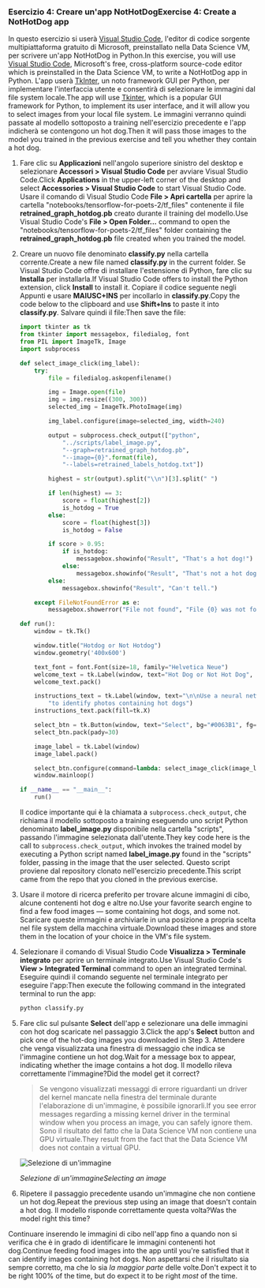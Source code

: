 ### <a name="exercise-4-create-a-nothotdog-app"></a><span data-ttu-id="4352a-101">Esercizio 4: Creare un'app NotHotDog</span><span class="sxs-lookup"><span data-stu-id="4352a-101">Exercise 4: Create a NotHotDog app</span></span>

<span data-ttu-id="4352a-102">In questo esercizio si userà [Visual Studio Code](https://code.visualstudio.com/), l'editor di codice sorgente multipiattaforma gratuito di Microsoft, preinstallato nella Data Science VM, per scrivere un'app NotHotDog in Python.</span><span class="sxs-lookup"><span data-stu-id="4352a-102">In this exercise, you will use [Visual Studio Code](https://code.visualstudio.com/), Microsoft's free, cross-platform source-code editor which is preinstalled in the Data Science VM, to write a NotHotDog app in Python.</span></span> <span data-ttu-id="4352a-103">L'app userà [TkInter](https://wiki.python.org/moin/TkInter), un noto framework GUI per Python, per implementare l'interfaccia utente e consentirà di selezionare le immagini dal file system locale.</span><span class="sxs-lookup"><span data-stu-id="4352a-103">The app will use [Tkinter](https://wiki.python.org/moin/TkInter), which is a popular GUI framework for Python, to implement its user interface, and it will allow you to select images from your local file system.</span></span> <span data-ttu-id="4352a-104">Le immagini verranno quindi passate al modello sottoposto a training nell'esercizio precedente e l'app indicherà se contengono un hot dog.</span><span class="sxs-lookup"><span data-stu-id="4352a-104">Then it will pass those images to the model you trained in the previous exercise and tell you whether they contain a hot dog.</span></span>

1. <span data-ttu-id="4352a-105">Fare clic su **Applicazioni** nell'angolo superiore sinistro del desktop e selezionare **Accessori > Visual Studio Code** per avviare Visual Studio Code.</span><span class="sxs-lookup"><span data-stu-id="4352a-105">Click **Applications** in the upper-left corner of the desktop and select **Accessories > Visual Studio Code** to start Visual Studio Code.</span></span> <span data-ttu-id="4352a-106">Usare il comando di Visual Studio Code **File > Apri cartella** per aprire la cartella "notebooks/tensorflow-for-poets-2/tf_files" contenente il file **retrained_graph_hotdog.pb** creato durante il training del modello.</span><span class="sxs-lookup"><span data-stu-id="4352a-106">Use Visual Studio Code's **File > Open Folder...** command to open the "notebooks/tensorflow-for-poets-2/tf_files" folder containing the **retrained_graph_hotdog.pb** file created when you trained the model.</span></span>

1. <span data-ttu-id="4352a-107">Creare un nuovo file denominato **classify.py** nella cartella corrente.</span><span class="sxs-lookup"><span data-stu-id="4352a-107">Create a new file named **classify.py** in the current folder.</span></span> <span data-ttu-id="4352a-108">Se Visual Studio Code offre di installare l'estensione di Python, fare clic su **Installa** per installarla.</span><span class="sxs-lookup"><span data-stu-id="4352a-108">If Visual Studio Code offers to install the Python extension, click **Install** to install it.</span></span> <span data-ttu-id="4352a-109">Copiare il codice seguente negli Appunti e usare **MAIUSC+INS** per incollarlo in **classify.py**.</span><span class="sxs-lookup"><span data-stu-id="4352a-109">Copy the code below to the clipboard and use **Shift+Ins** to paste it into **classify.py**.</span></span> <span data-ttu-id="4352a-110">Salvare quindi il file:</span><span class="sxs-lookup"><span data-stu-id="4352a-110">Then save the file:</span></span>

    ```python
    import tkinter as tk
    from tkinter import messagebox, filedialog, font
    from PIL import ImageTk, Image
    import subprocess

    def select_image_click(img_label):
        try:
            file = filedialog.askopenfilename()

            img = Image.open(file)
            img = img.resize((300, 300))
            selected_img = ImageTk.PhotoImage(img)

            img_label.configure(image=selected_img, width=240)

            output = subprocess.check_output(["python",
                "../scripts/label_image.py",
                "--graph=retrained_graph_hotdog.pb",
                "--image={0}".format(file),
                "--labels=retrained_labels_hotdog.txt"])

            highest = str(output).split("\\n")[3].split(" ")

            if len(highest) == 3:
                score = float(highest[2])
                is_hotdog = True
            else:
                score = float(highest[3])
                is_hotdog = False

            if score > 0.95:
                if is_hotdog:
                    messagebox.showinfo("Result", "That's a hot dog!")
                else:
                    messagebox.showinfo("Result", "That's not a hot dog.")
            else:
                messagebox.showinfo("Result", "Can't tell.")

        except FileNotFoundError as e:
            messagebox.showerror("File not found", "File {0} was not found.".format(e.filename))

    def run():
        window = tk.Tk()

        window.title("Hotdog or Not Hotdog")
        window.geometry('400x600')

        text_font = font.Font(size=18, family="Helvetica Neue")
        welcome_text = tk.Label(window, text="Hot Dog or Not Hot Dog", font=text_font)
        welcome_text.pack()

        instructions_text = tk.Label(window, text="\n\nUse a neural network built with Tensorflow\n"
            "to identify photos containing hot dogs")
        instructions_text.pack(fill=tk.X)

        select_btn = tk.Button(window, text="Select", bg="#0063B1", fg="white", width=5, height=1)
        select_btn.pack(pady=30)

        image_label = tk.Label(window)
        image_label.pack()

        select_btn.configure(command=lambda: select_image_click(image_label))
        window.mainloop()

    if __name__ == "__main__":
        run()
    ```

    <span data-ttu-id="4352a-111">Il codice importante qui è la chiamata a ```subprocess.check_output```, che richiama il modello sottoposto a training eseguendo uno script Python denominato **label_image.py** disponibile nella cartella "scripts", passando l'immagine selezionata dall'utente.</span><span class="sxs-lookup"><span data-stu-id="4352a-111">They key code here is the call to ```subprocess.check_output```, which invokes the trained model by executing a Python script named **label_image.py** found in the "scripts" folder, passing in the image that the user selected.</span></span> <span data-ttu-id="4352a-112">Questo script proviene dal repository clonato nell'esercizio precedente.</span><span class="sxs-lookup"><span data-stu-id="4352a-112">This script came from the repo that you cloned in the previous exercise.</span></span>

1. <span data-ttu-id="4352a-113">Usare il motore di ricerca preferito per trovare alcune immagini di cibo, alcune contenenti hot dog e altre no.</span><span class="sxs-lookup"><span data-stu-id="4352a-113">Use your favorite search engine to find a few food images — some containing hot dogs, and some not.</span></span> <span data-ttu-id="4352a-114">Scaricare queste immagini e archiviarle in una posizione a propria scelta nel file system della macchina virtuale.</span><span class="sxs-lookup"><span data-stu-id="4352a-114">Download these images and store them in the location of your choice in the VM's file system.</span></span>

1. <span data-ttu-id="4352a-115">Selezionare il comando di Visual Studio Code **Visualizza > Terminale integrato** per aprire un terminale integrato.</span><span class="sxs-lookup"><span data-stu-id="4352a-115">Use Visual Studio Code's **View > Integrated Terminal** command to open an integrated terminal.</span></span> <span data-ttu-id="4352a-116">Eseguire quindi il comando seguente nel terminale integrato per eseguire l'app:</span><span class="sxs-lookup"><span data-stu-id="4352a-116">Then execute the following command in the integrated terminal to run the app:</span></span>

     ```bash
     python classify.py
     ```

1. <span data-ttu-id="4352a-117">Fare clic sul pulsante **Select** dell'app e selezionare una delle immagini con hot dog scaricate nel passaggio 3.</span><span class="sxs-lookup"><span data-stu-id="4352a-117">Click the app's **Select** button and pick one of the hot-dog images you downloaded in Step 3.</span></span> <span data-ttu-id="4352a-118">Attendere che venga visualizzata una finestra di messaggio che indica se l'immagine contiene un hot dog.</span><span class="sxs-lookup"><span data-stu-id="4352a-118">Wait for a message box to appear, indicating whether the image contains a hot dog.</span></span> <span data-ttu-id="4352a-119">Il modello rileva correttamente l'immagine?</span><span class="sxs-lookup"><span data-stu-id="4352a-119">Did the model get it correct?</span></span>

    > <span data-ttu-id="4352a-120">Se vengono visualizzati messaggi di errore riguardanti un driver del kernel mancate nella finestra del terminale durante l'elaborazione di un'immagine, è possibile ignorarli.</span><span class="sxs-lookup"><span data-stu-id="4352a-120">If you see error messages regarding a missing kernel driver in the terminal window when you process an image, you can safely ignore them.</span></span> <span data-ttu-id="4352a-121">Sono il risultato del fatto che la Data Science VM non contiene una GPU virtuale.</span><span class="sxs-lookup"><span data-stu-id="4352a-121">They result from the fact that the Data Science VM does not contain a virtual GPU.</span></span>

    ![Selezione di un'immagine](../images/select-image.png)

    <span data-ttu-id="4352a-123">_Selezione di un'immagine_</span><span class="sxs-lookup"><span data-stu-id="4352a-123">_Selecting an image_</span></span>

1. <span data-ttu-id="4352a-124">Ripetere il passaggio precedente usando un'immagine che non contiene un hot dog.</span><span class="sxs-lookup"><span data-stu-id="4352a-124">Repeat the previous step using an image that doesn't contain a hot dog.</span></span> <span data-ttu-id="4352a-125">Il modello risponde correttamente questa volta?</span><span class="sxs-lookup"><span data-stu-id="4352a-125">Was the model right this time?</span></span>

<span data-ttu-id="4352a-126">Continuare inserendo le immagini di cibo nell'app fino a quando non si verifica che è in grado di identificare le immagini contenenti hot dog.</span><span class="sxs-lookup"><span data-stu-id="4352a-126">Continue feeding food images into the app until you're satisfied that it can identify images containing hot dogs.</span></span> <span data-ttu-id="4352a-127">Non aspettarsi che il risultato sia sempre corretto, ma che lo sia *la maggior parte* delle volte.</span><span class="sxs-lookup"><span data-stu-id="4352a-127">Don't expect it to be right 100% of the time, but do expect it to be right *most* of the time.</span></span>